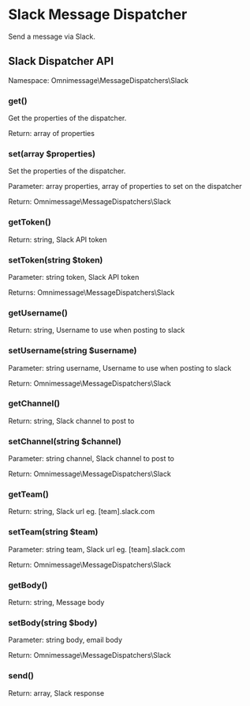 # Slack Message Dispatcher

Send a message via Slack.

## Slack Dispatcher API

Namespace: Omnimessage\MessageDispatchers\Slack

### get()

Get the properties of the dispatcher.

Return: array of properties

### set(array $properties)

Set the properties of the dispatcher.

Parameter: array properties, array of properties to set on the dispatcher

Return: Omnimessage\MessageDispatchers\Slack

### getToken()

Return: string, Slack API token

### setToken(string $token)

Parameter: string token, Slack API token

Returns: Omnimessage\MessageDispatchers\Slack

### getUsername()

Return: string, Username to use when posting to slack

### setUsername(string $username)

Parameter: string username, Username to use when posting to slack

Return: Omnimessage\MessageDispatchers\Slack

### getChannel()

Return: string, Slack channel to post to

### setChannel(string $channel)

Parameter: string channel, Slack channel to post to

Return: Omnimessage\MessageDispatchers\Slack

### getTeam()

Return: string, Slack url eg. [team].slack.com

### setTeam(string $team)

Parameter: string team, Slack url eg. [team].slack.com

Return: Omnimessage\MessageDispatchers\Slack

### getBody()

Return: string, Message body

### setBody(string $body)

Parameter: string body, email body

Return: Omnimessage\MessageDispatchers\Slack

### send()

Return: array, Slack response

